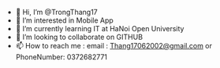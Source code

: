 - 👋 Hi, I’m @TrongThang17
- 👀 I’m interested in Mobile App 
- 🌱 I’m currently learning IT at HaNoi Open University
- 💞️ I’m looking to collaborate on GITHUB
- 📫 How to reach me : email : Thang17062002@gmail.com or PhoneNumber: 0372682771

<!---
TrongThang17/TrongThang17 is a ✨ special ✨ repository because its `README.md` (this file) appears on your GitHub profile.
You can click the Preview link to take a look at your changes.
--->
